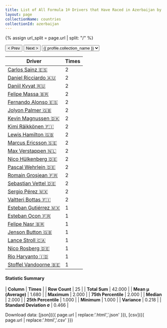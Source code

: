 ```yaml
---
title: List of All Formula 1® Drivers that Have Raced in Azerbaijan by Number of Times
layout: page
collectionName: countries
collectionId: azerbaijan
---
```


{% assign url_split = page.url | split: "/" %}
<div id="collection-navigation">
<button onclick="selector.options[selector.selectedIndex-1].value && (window.location = selector.options[selector.selectedIndex-1].value);">&lt; Prev</button>
<button onclick="selector.options[selector.selectedIndex+1].value && (window.location = selector.options[selector.selectedIndex+1].value);">Next &gt;</button>
<select id="selector" onchange="this.options[this.selectedIndex].value && (window.location = this.options[this.selectedIndex].value);">
  {% for collectionId in site.data[page.collectionName].refs %}
    {% if collectionId == page.collectionId %}
      {% assign selected = "selected" %}
    {% else %}
      {% assign selected = "" %}
    {% endif %}
    {% assign profile = site.data[page.collectionName][collectionId].profile %}
    <option value="/f1/{{ page.collectionName }}/{{ collectionId }}/{{ url_split[4] }}" {{ selected }}>{{ profile.collection_name }}</option>
  {% endfor %}
</select>
</div>

| Driver | Times |
|--|--|
| [Carlos Sainz 🇪🇸](/f1/drivers/sainz) | 2 |
| [Daniel Ricciardo 🇦🇺](/f1/drivers/ricciardo) | 2 |
| [Daniil Kvyat 🇷🇺](/f1/drivers/kvyat) | 2 |
| [Felipe Massa 🇧🇷](/f1/drivers/massa) | 2 |
| [Fernando Alonso 🇪🇸](/f1/drivers/alonso) | 2 |
| [Jolyon Palmer 🇬🇧](/f1/drivers/jolyon_palmer) | 2 |
| [Kevin Magnussen 🇩🇰](/f1/drivers/kevin_magnussen) | 2 |
| [Kimi Räikkönen 🇫🇮](/f1/drivers/raikkonen) | 2 |
| [Lewis Hamilton 🇬🇧](/f1/drivers/hamilton) | 2 |
| [Marcus Ericsson 🇸🇪](/f1/drivers/ericsson) | 2 |
| [Max Verstappen 🇳🇱](/f1/drivers/max_verstappen) | 2 |
| [Nico Hülkenberg 🇩🇪](/f1/drivers/hulkenberg) | 2 |
| [Pascal Wehrlein 🇩🇪](/f1/drivers/wehrlein) | 2 |
| [Romain Grosjean 🇫🇷](/f1/drivers/grosjean) | 2 |
| [Sebastian Vettel 🇩🇪](/f1/drivers/vettel) | 2 |
| [Sergio Pérez 🇲🇽](/f1/drivers/perez) | 2 |
| [Valtteri Bottas 🇫🇮](/f1/drivers/bottas) | 2 |
| [Esteban Gutiérrez 🇲🇽](/f1/drivers/gutierrez) | 1 |
| [Esteban Ocon 🇫🇷](/f1/drivers/ocon) | 1 |
| [Felipe Nasr 🇧🇷](/f1/drivers/nasr) | 1 |
| [Jenson Button 🇬🇧](/f1/drivers/button) | 1 |
| [Lance Stroll 🇨🇦](/f1/drivers/stroll) | 1 |
| [Nico Rosberg 🇩🇪](/f1/drivers/rosberg) | 1 |
| [Rio Haryanto 🇮🇩](/f1/drivers/haryanto) | 1 |
| [Stoffel Vandoorne 🇧🇪](/f1/drivers/vandoorne) | 1 |

#### Statistic Summary

| **Column** | **Times** |
| **Row Count** | 25 |
| **Total Sum** | 42.000 |
| **Mean μ (Average)** | 1.680 |
| **Maximum** | 2.000 |
| **75th Percentile** | 2.000 |
| **Median** | 2.000 |
| **25th Percentile** | 1.000 |
| **Minimum** | 1.000 |
| **Variance** | 0.218 |
| **Standard Deviation σ** | 0.466 |

Download data: [json]({{ page.url | replace:'.html','.json' }}), [csv]({{ page.url | replace:'.html','.csv' }})
